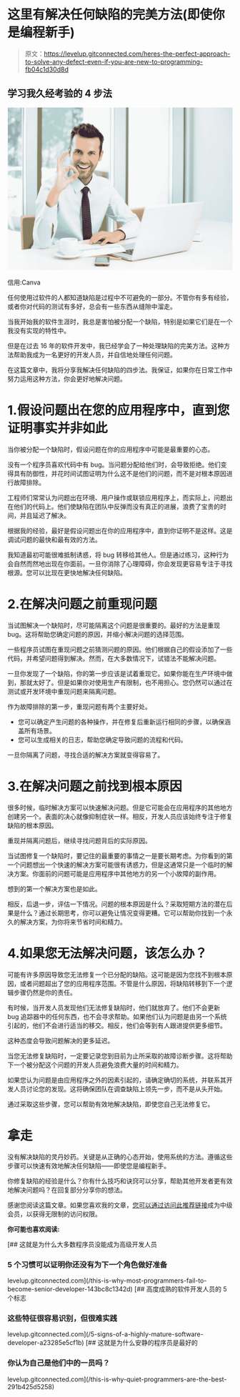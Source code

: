 # 这里有解决任何缺陷的完美方法(即使你是编程新手)

> 原文：<https://levelup.gitconnected.com/heres-the-perfect-approach-to-solve-any-defect-even-if-you-are-new-to-programming-fb04c1d30d8d>

## 学习我久经考验的 4 步法

![](img/8f303aa8939a202d25b3c87436b50597.png)

信用:Canva

任何使用过软件的人都知道缺陷是过程中不可避免的一部分。不管你有多有经验，或者你对代码的测试有多好，总会有一些东西从缝隙中溜走。

当我开始我的软件生涯时，我总是害怕被分配一个缺陷，特别是如果它们是在一个我没有实现的特性中。

但是在过去 16 年的软件开发中，我已经学会了一种处理缺陷的完美方法。这种方法帮助我成为一名更好的开发人员，并自信地处理任何问题。

在这篇文章中，我将分享我解决任何缺陷的四步法。我保证，如果你在日常工作中努力运用这种方法，你会更好地解决问题。

# 1.假设问题出在您的应用程序中，直到您证明事实并非如此

当你被分配一个缺陷时，假设问题在你的应用程序中可能是最重要的心态。

没有一个程序员喜欢代码中有 bug。当问题分配给他们时，会导致拒绝。他们变得具有防御性，并花时间试图证明为什么这不是他们的问题，而不是对根本原因进行故障排除。

工程师们常常认为问题出在环境、用户操作或联锁应用程序上，而实际上，问题出在他们的代码上。他们使缺陷在团队中反弹而没有真正的进展，浪费了宝贵的时间，并且延迟了解决。

根据我的经验，最好是假设问题出在你的应用程序中，直到你证明不是这样。这是调试问题的最快和最有效的方法。

我知道最初可能很难抵制诱惑，将 bug 转移给其他人。但是通过练习，这种行为会自然而然地出现在你面前。一旦你消除了心理障碍，你会发现更容易专注于寻找根源。您可以比现在更快地解决任何缺陷。

# 2.在解决问题之前重现问题

当试图解决一个缺陷时，尽可能隔离这个问题是很重要的。最好的方法是重现 bug。这将帮助您确定问题的原因，并缩小解决问题的选择范围。

一些程序员试图在重现问题之前猜测问题的原因。他们根据自己的假设添加了一些代码，并希望问题得到解决。然而，在大多数情况下，试错法不能解决问题。

一旦你发现了一个缺陷，你的第一步应该是试着重现它。如果你能在生产环境中做到，那就太好了。但是如果你对使用生产有限制，也不用担心。您仍然可以通过在测试或开发环境中重现问题来隔离问题。

作为故障排除的第一步，重现问题有两个主要好处。

*   您可以确定产生问题的各种操作，并在修复后重新运行相同的步骤，以确保涵盖所有场景。
*   您可以生成相关的日志，帮助您确定导致问题的流程和代码。

一旦你隔离了问题，寻找合适的解决方案就变得容易了。

# 3.在解决问题之前找到根本原因

很多时候，临时解决方案可以快速解决问题。但是它可能会在应用程序的其他地方创建另一个。表面的决心就像抑制症状一样。相反，开发人员应该始终专注于修复缺陷的根本原因。

重现并隔离问题后，继续寻找问题背后的实际原因。

当试图修复一个缺陷时，要记住的最重要的事情之一是要长期考虑。为你看到的第一个问题想出一个快速的解决方案可能很有诱惑力，但是这通常只是一个临时的解决方案。你面前的问题可能是应用程序中其他地方的另一个小故障的副作用。

想到的第一个解决方案也是如此。

相反，后退一步，评估一下情况。问题的根本原因是什么？采取短期方法的潜在后果是什么？通过长期思考，你可以避免让情况变得更糟。它可以帮助你找到一个永久的解决方案，为你将来节省时间和精力。

# 4.如果您无法解决问题，该怎么办？

可能有许多原因导致您无法修复一个已分配的缺陷。这可能是因为您找不到根本原因，或者问题超出了您的应用程序范围。不管是什么原因，将缺陷转移到下一个逻辑步骤仍然是你的责任。

有时候，当开发人员发现他们无法修复缺陷时，他们就放弃了。他们不会更新 bug 追踪器中的任何东西，也不会寻求帮助。如果他们认为问题是由另一个系统引起的，他们不会进行适当的移交。相反，他们会等到有人跟进提供更多细节。

这种态度会导致问题解决的更多延迟。

当您无法修复缺陷时，一定要记录您到目前为止所采取的故障诊断步骤。这将帮助下一个被分配这个问题的开发人员避免浪费大量的时间和精力。

如果您认为问题是由应用程序之外的因素引起的，请确定确切的系统，并联系其开发人员讨论您的发现。这将确保团队在调查缺陷上领先一步，而不是从头开始。

通过采取这些步骤，您可以帮助有效地解决缺陷，即使您自己无法修复它。

# 拿走

没有解决缺陷的灵丹妙药。关键是从正确的心态开始，使用系统的方法。遵循这些步骤可以快速有效地解决任何缺陷——即使您是编程新手。

你修复缺陷的经验是什么？你有什么技巧和诀窍可以分享，帮助其他开发者更有效地解决问题吗？在回复部分分享你的想法。

感谢您阅读这篇文章。如果您喜欢我的文章，[您可以通过访问此推荐链接](https://lokajit-tikayatray.medium.com/membership)成为中级会员，以获得无限制的访问权限。

**你可能也喜欢阅读:**

[](/this-is-why-most-programmers-fail-to-become-senior-developer-143bc8c1342d) [## 这就是为什么大多数程序员没能成为高级开发人员

### 5 个习惯可以证明你还没有为下一个角色做好准备

levelup.gitconnected.com](/this-is-why-most-programmers-fail-to-become-senior-developer-143bc8c1342d) [](/5-signs-of-a-highly-mature-software-developer-a23285e5cf1b) [## 高度成熟的软件开发人员的 5 个标志

### 这些特征很容易识别，但很难实践

levelup.gitconnected.com](/5-signs-of-a-highly-mature-software-developer-a23285e5cf1b) [](/this-is-why-quiet-programmers-are-the-best-291b425d5258) [## 这就是为什么安静的程序员是最好的

### 你认为自己是他们中的一员吗？

levelup.gitconnected.com](/this-is-why-quiet-programmers-are-the-best-291b425d5258)